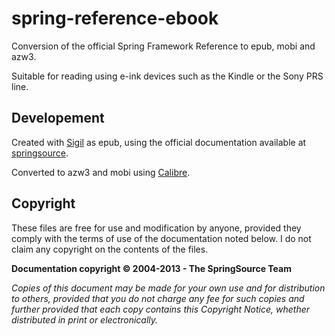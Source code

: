 spring-reference-ebook
======================

Conversion of the official Spring Framework Reference to epub, mobi and azw3.

Suitable for reading using e-ink devices such as the Kindle or the Sony PRS line.


## Developement
Created with [Sigil](http://code.google.com/p/sigil/) as epub, using the official documentation available at [springsource](http://static.springsource.org/spring/docs/3.2.x/spring-framework-reference/htmlsingle/).

Converted to azw3 and mobi using [Calibre](http://calibre-ebook.com/).



## Copyright
These files are free for use and modification by anyone, provided they comply with the terms of use of the documentation noted below. I do not claim any copyright on the contents of the files.

**Documentation copyright &copy; 2004-2013 - The SpringSource Team**

*Copies of this document may be made for your own use and for distribution to others, provided that you do not charge any fee for such copies and further provided that each copy contains this Copyright Notice, whether distributed in print or electronically.*
